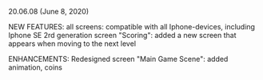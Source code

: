 20.06.08 (June 8, 2020)

NEW FEATURES:
all screens: compatible with all Iphone-devices, including Iphone SE 2rd generation
screen "Scoring": added a new screen that appears when moving to the next level

ENHANCEMENTS:
Redesigned screen "Main Game Scene": added animation, coins